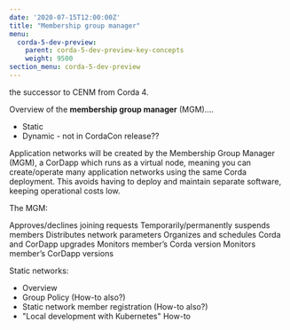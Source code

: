 ```yaml
---
date: '2020-07-15T12:00:00Z'
title: "Membership group manager"
menu:
  corda-5-dev-preview:
    parent: corda-5-dev-preview-key-concepts
    weight: 9500
section_menu: corda-5-dev-preview
---
```


the successor to CENM from Corda 4.

Overview of the **membership group manager** (MGM)....
* Static
* Dynamic - not in CordaCon release??

Application networks will be created by the Membership Group Manager (MGM), a CorDapp which runs as a virtual node, meaning you can create/operate many application networks using the same Corda deployment. This avoids having to deploy and maintain separate software, keeping operational costs low.

The MGM:

Approves/declines joining requests
Temporarily/permanently suspends members
Distributes network parameters
Organizes and schedules Corda and CorDapp upgrades
Monitors member’s Corda version
Monitors member’s CorDapp versions


Static networks:


* Overview
* Group Policy (How-to also?)
* Static network member registration (How-to also?)
* "Local development with Kubernetes" How-to
